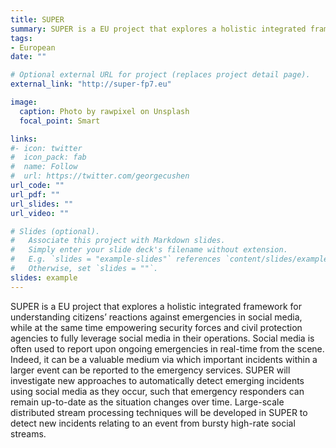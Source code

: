 ```yaml
---
title: SUPER
summary: SUPER is a EU project that explores a holistic integrated framework for understanding citizens’ reactions against emergencies in social media, while at the same time empowering security forces and civil protection agencies to fully leverage social media in their operations. Social media is often used to report upon ongoing emergencies in real-time from the scene. Indeed, it can be a valuable medium via which important incidents  within a larger event can be reported to the emergency services. SUPER will investigate new approaches to automatically detect emerging incidents using social media as they occur, such that emergency responders can remain up-to-date as the situation changes over time. Large-scale distributed stream processing techniques will be developed in SUPER to detect new incidents relating to an event from bursty high-rate social streams.
tags:
- European
date: ""

# Optional external URL for project (replaces project detail page).
external_link: "http://super-fp7.eu"

image:
  caption: Photo by rawpixel on Unsplash
  focal_point: Smart

links:
#- icon: twitter
#  icon_pack: fab
#  name: Follow
#  url: https://twitter.com/georgecushen
url_code: ""
url_pdf: ""
url_slides: ""
url_video: ""

# Slides (optional).
#   Associate this project with Markdown slides.
#   Simply enter your slide deck's filename without extension.
#   E.g. `slides = "example-slides"` references `content/slides/example-slides.md`.
#   Otherwise, set `slides = ""`.
slides: example
---
```


SUPER is a EU project that explores a holistic integrated framework for understanding citizens’ reactions against emergencies in social media, while at the same time empowering security forces and civil protection agencies to fully leverage social media in their operations. Social media is often used to report upon ongoing emergencies in real-time from the scene. Indeed, it can be a valuable medium via which important incidents  within a larger event can be reported to the emergency services. SUPER will investigate new approaches to automatically detect emerging incidents using social media as they occur, such that emergency responders can remain up-to-date as the situation changes over time. Large-scale distributed stream processing techniques will be developed in SUPER to detect new incidents relating to an event from bursty high-rate social streams.
